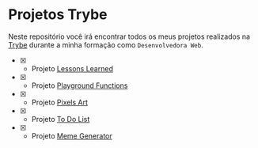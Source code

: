 # Projetos Trybe

Neste repositório você irá encontrar todos os meus projetos realizados na [Trybe](https://www.betrybe.com/) durante a minha formação como `Desenvolvedora Web`.

- [x] - Projeto [Lessons Learned](https://github.com/brunaCFreitas/trybe-projects/tree/main/lessons-learned)
- [x] - Projeto [Playground Functions](https://github.com/brunaCFreitas/trybe-projects/tree/main/playground-functions)
- [x] - Projeto [Pixels Art](https://github.com/brunaCFreitas/trybe-projects/tree/main/pixels-art)
- [x] - Projeto [To Do List](https://github.com/brunaCFreitas/trybe-projects/tree/main/todo-list)
- [x] - Projeto [Meme Generator](https://github.com/brunaCFreitas/trybe-projects/tree/main/meme-generator)
